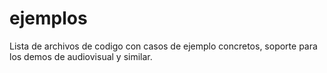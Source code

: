 ejemplos
========

Lista de archivos de codigo con casos de ejemplo concretos, soporte para los demos de audiovisual y similar.